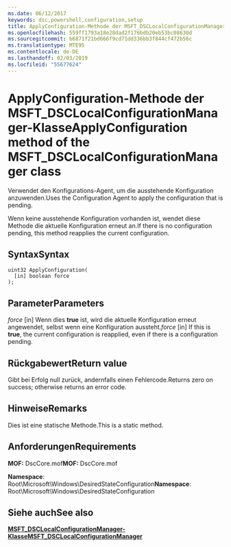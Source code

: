 ```yaml
---
ms.date: 06/12/2017
keywords: dsc,powershell,configuration,setup
title: ApplyConfiguration-Methode der MSFT_DSCLocalConfigurationManager-Klasse
ms.openlocfilehash: 559ff1793a18e28dad2f176bdb20eb53bc08630d
ms.sourcegitcommit: b6871f21bd666f9cd71dd336bb3f844cf472b56c
ms.translationtype: MTE95
ms.contentlocale: de-DE
ms.lasthandoff: 02/03/2019
ms.locfileid: "55677624"
---
```

# <a name="applyconfiguration-method-of-the-msftdsclocalconfigurationmanager-class"></a><span data-ttu-id="82931-103">ApplyConfiguration-Methode der MSFT_DSCLocalConfigurationManager-Klasse</span><span class="sxs-lookup"><span data-stu-id="82931-103">ApplyConfiguration method of the MSFT_DSCLocalConfigurationManager class</span></span>

<span data-ttu-id="82931-104">Verwendet den Konfigurations-Agent, um die ausstehende Konfiguration anzuwenden.</span><span class="sxs-lookup"><span data-stu-id="82931-104">Uses the Configuration Agent to apply the configuration that is pending.</span></span>

<span data-ttu-id="82931-105">Wenn keine ausstehende Konfiguration vorhanden ist, wendet diese Methode die aktuelle Konfiguration erneut an.</span><span class="sxs-lookup"><span data-stu-id="82931-105">If there is no configuration pending, this method reapplies the current configuration.</span></span>

## <a name="syntax"></a><span data-ttu-id="82931-106">Syntax</span><span class="sxs-lookup"><span data-stu-id="82931-106">Syntax</span></span>

```mof
uint32 ApplyConfiguration(
  [in] boolean force
);
```

## <a name="parameters"></a><span data-ttu-id="82931-107">Parameter</span><span class="sxs-lookup"><span data-stu-id="82931-107">Parameters</span></span>

<span data-ttu-id="82931-108">*force* \[in\] Wenn dies **true** ist, wird die aktuelle Konfiguration erneut angewendet, selbst wenn eine Konfiguration aussteht.</span><span class="sxs-lookup"><span data-stu-id="82931-108">*force* \[in\] If this is **true**, the current configuration is reapplied, even if there is a configuration pending.</span></span>

## <a name="return-value"></a><span data-ttu-id="82931-109">Rückgabewert</span><span class="sxs-lookup"><span data-stu-id="82931-109">Return value</span></span>

<span data-ttu-id="82931-110">Gibt bei Erfolg null zurück, andernfalls einen Fehlercode.</span><span class="sxs-lookup"><span data-stu-id="82931-110">Returns zero on success; otherwise returns an error code.</span></span>

## <a name="remarks"></a><span data-ttu-id="82931-111">Hinweise</span><span class="sxs-lookup"><span data-stu-id="82931-111">Remarks</span></span>

<span data-ttu-id="82931-112">Dies ist eine statische Methode.</span><span class="sxs-lookup"><span data-stu-id="82931-112">This is a static method.</span></span>

## <a name="requirements"></a><span data-ttu-id="82931-113">Anforderungen</span><span class="sxs-lookup"><span data-stu-id="82931-113">Requirements</span></span>

<span data-ttu-id="82931-114">**MOF:** DscCore.mof</span><span class="sxs-lookup"><span data-stu-id="82931-114">**MOF:** DscCore.mof</span></span>

<span data-ttu-id="82931-115">**Namespace**: Root\Microsoft\Windows\DesiredStateConfiguration</span><span class="sxs-lookup"><span data-stu-id="82931-115">**Namespace**: Root\Microsoft\Windows\DesiredStateConfiguration</span></span>

## <a name="see-also"></a><span data-ttu-id="82931-116">Siehe auch</span><span class="sxs-lookup"><span data-stu-id="82931-116">See also</span></span>

[<span data-ttu-id="82931-117">**MSFT_DSCLocalConfigurationManager-Klasse**</span><span class="sxs-lookup"><span data-stu-id="82931-117">**MSFT_DSCLocalConfigurationManager**</span></span>](msft-dsclocalconfigurationmanager.md)